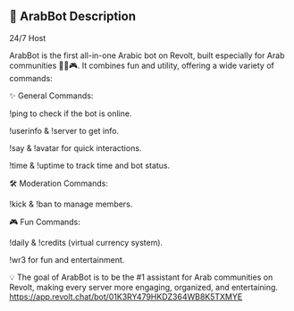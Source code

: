 ## 🌟 ArabBot Description
24/7 Host

ArabBot is the first all-in-one Arabic bot on Revolt, built especially for Arab communities 👨‍💻🎮.
It combines fun and utility, offering a wide variety of commands:

✨ General Commands:

!ping to check if the bot is online.

!userinfo & !server to get info.

!say & !avatar for quick interactions.

!time & !uptime to track time and bot status.

🛠️ Moderation Commands:

!kick & !ban to manage members.

🎮 Fun Commands:

!daily & !credits (virtual currency system).

!wr3 for fun and entertainment.

💡 The goal of ArabBot is to be the #1 assistant for Arab communities on Revolt, making every server more engaging, organized, and entertaining.
https://app.revolt.chat/bot/01K3RY479HKDZ364WB8K5TXMYE
